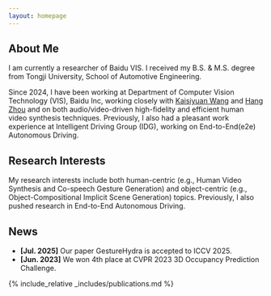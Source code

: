 ```yaml
---
layout: homepage
---
```


## About Me

I am currently a researcher of Baidu VIS. I received my B.S. & M.S. degree from Tongji University, School of Automotive Engineering.

Since 2024, I have been working at Department of Computer Vision Technology (VIS), Baidu Inc, working closely with [Kaisiyuan Wang](https://unibruce.github.io) and [Hang Zhou](https://hangz-nju-cuhk.github.io) and on both audio/video-driven high-fidelity and efficient human video synthesis techniques. Previously, I also had a pleasant work experience at Intelligent Driving Group (IDG), working on End-to-End(e2e) Autonomous Driving.

## Research Interests

My research interests include both human-centric (e.g., Human Video Synthesis and Co-speech Gesture Generation) and object-centric (e.g., Object-Compositional Implicit Scene Generation) topics. Previously, I also pushed research in End-to-End Autonomous Driving.

## News

- **[Jul. 2025]** Our paper GestureHydra is accepted to ICCV 2025.
- **[Jun. 2023]** We won 4th place at CVPR 2023 3D Occupancy Prediction Challenge.

{% include_relative _includes/publications.md %}

<!-- {% include_relative _includes/services.md %} -->
